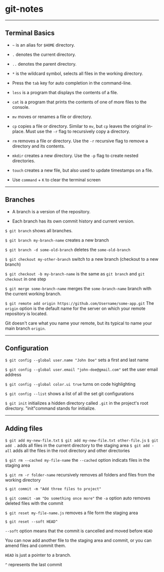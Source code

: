 # git-notes

___

## Terminal Basics

* `~` is an alias for `$HOME` directory.

* `.` denotes the current directory.

* `..` denotes the parent directory.

* `*` is the wildcard symbol, selects all files in the working directory.

* Press the `tab` key for auto completion in the command-line.

* `less` is a program that displays the contents of a file.

* `cat` is a program that prints the contents of one of more files to the console.

* `mv` moves or renames a file or directory.

* `cp` copies a file or directory. Similar to `mv`, but `cp` leaves the original in-place. Must use the `-r` flag to recursively copy a directory.

* `rm` removes a file or directory. Use the `-r` recursive flag to remove a directory and its contents.

* `mkdir` creates a new directory. Use the `-p` flag to create nested directories. 

* `touch` creates a new file, but also used to update timestamps on a file.

* Use `command` + `K` to clear the terminal screen

 ___
 
 ## Branches
 
 * A branch is a version of the repository.
 
 * Each branch has its own commit history and current version.
 
`$ git branch` shows all branches.
 
`$ git branch my-branch-name` creates a new branch

`$ git branch -d some-old-branch` deletes the `some-old-branch`
 
`$ git checkout my-other-branch` switch to a new branch (checkout to a new branch) 
 
`$ git checkout -b my-branch-name` is the same as `git branch` and `git checkout` in one step

`$ git merge some-branch-name` merges the `some-branch-name` branch with the current working branch.

`$ git remote add origin https://github.com/Username/some-app.git`
The `origin` option is the default name for the server on which your remote repository is located.

Git doesn't care what you name your remote, but its typical to name your main branch `origin`.
 
 ___
 
 ## Configuration 
 
`$ git config --global user.name "John Doe"` sets a first and last name
 
`$ git config --global user.email "john-doe@gmail.com"` set the user email address
  
`$ git config --global color.ui true` turns on code highlighting
 
`$ git config --list` shows a list of all the set git configurations

`$ git init` initializes a hidden directory called `.git` in the project's root directory. "init"command stands for initialize.
 
 ___
 
 ## Adding files
 
`$ git add my-new-file.txt`
`$ git add my-new-file.txt other-file.js`
`$ git add .` adds all files in the current directory to the staging area
`$ git add -all` adds all the files in the root directory and other directories
 
`$ git rm --cached my-file-name` the `--cached` option indicats files in the staging area

`$ git rm -r folder-name` recursively removes all folders and files from the working directory

`$ git commit -m "Add three files to project"`

`$ git commit -am "Do something once more"` the `-a` option auto removes deleted files with the commit

`$ git reset my-file-name.js` removes a file form the staging area

`$ git reset --soft HEAD^` 

`--soft` option means that the commit is cancelled and moved before `HEAD`

You can now add another file to the staging area and commit, or you can amend files and commit them.

`HEAD` is just a pointer to a branch.

`^` represents the last commit


 
 
 
 
 


 
 
 
 
 

